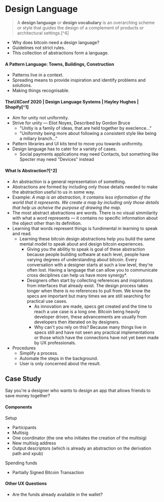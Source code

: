 # Design Language

> A **design language** or **design vocabulary** is an overarching scheme or style that guides the design of a complement of products or architectural settings.[^4]

- Why does bitcoin need a design language?
- Guidelines not strict rules.
- This collection of abstractions form a language.

#### A Pattern Language: Towns, Buildings, Construction

- Patterns live in a context.
- Spreading means to provide inspiration and identify problems and solutions.
- Making things recognisable.

#### TheUXConf 2020 | Design Language Systems | Hayley Hughes | Shopify[^1]

- Aim for unity not uniformity.
- Strive for unity — Eliot Noyes, Described by Gordon Bruce
  - "Unitiy is a family of ideas, that are held together by execlence…"
  - "Uniformity being more about following a consistent style like being a miliary branch…"
- Pattern libraries and UI kits tend to move you towards uniformity.
- Design language has to cater for a variety of cases.
  - Social payments applications may need Contacts, but something like Specter may need "Devices" instead

#### What Is Abstraction?[^2]

- An abstraction is a general representation of something.
- Abstractions are formed by including only those details needed to make the abstraction useful to us in some way.
- Example: *A map is an abstraction, it contains less information of the world that it represents. We create a map by including only those details that help us acheive the purpose of drawing the map.*
- The most abstract abstractions are words. There is no visual simmilarity with what a word represents — it contains no specific information about the object other than its definition.
- Learning that words represent things is fundimental in learning to speak and read.
  - Learning these bitcoin design abstractions help you build the same mental model to speak about and design bitcoin experiences.
    - Giving you the abilitiy to speak is goal of these abstraction because people building software at each level, people have varying degrees of understanding about bitcoin. Every conversation with a designer starts at such a low level, they're often lost. Having a language that can allow you to communicate cross deciplines can help us have more synergy*.
    - Designers often start by collecting references and inspirations from interfaces that already exist. The design process takes longer when there is no references to pull from. We know the specs are important but many times we are still searching for practical use cases.
      - As innovation are made, specs get created and the time to reach a use case is a long one. Bitcoin being heavily developer driven, these advancements are usually from developers then itterated on by designers.
      - Why can't you rely on this? Because many things live in specs still and have not seen any practical implementations or those which have the connections have not yet been made by UX professionals.
- Procedures
  - Simplify a process.
  - Automate the steps in the background.
  - User is only concerned about the result.

## Case Study

Say you're a designer who wants to design an app that allows friends to save money together?

#### Components

Setup

- Participants
- Multisig
- One coordinator (the one who initiates the creation of the multisig)
- New multisig address
- Output descriptors (which is already an abstraction on the derivation path and xpub)

Spending funds

- Partially Signed Bitcoin Transaction

#### Other UX Questions

- Are the funds already available in the wallet?

[1]: https://www.youtube.com/watch?v=YFjLe5mBm_A	"TheUXConf 2020 | Design Language Systems | Hayley Hughes | Shopify"

[2]: https://www.youtube.com/watch?v=XpJdZrviSuw	"What Is Abstraction?"
[3]: https://uxdesign.cc/ux-ui-analysis-of-currency-design-fce69fc569f8	"UX/UI analysis of currency design"
[4]: https://en.wikipedia.org/wiki/Design_language	"Wikipedia — Design language"

